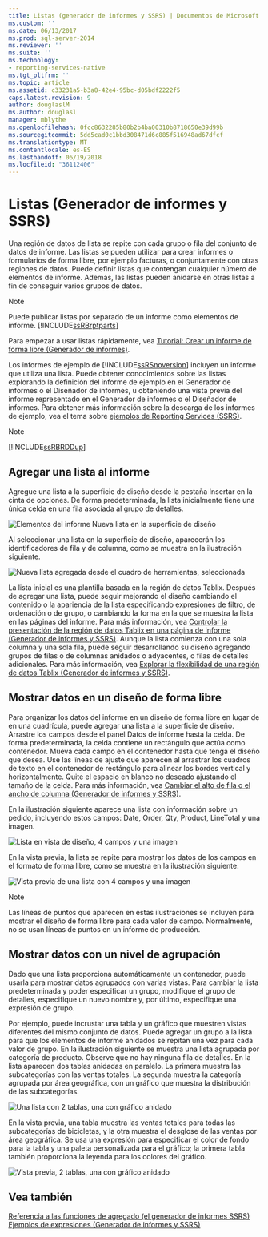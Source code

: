 ```yaml
---
title: Listas (generador de informes y SSRS) | Documentos de Microsoft
ms.custom: ''
ms.date: 06/13/2017
ms.prod: sql-server-2014
ms.reviewer: ''
ms.suite: ''
ms.technology:
- reporting-services-native
ms.tgt_pltfrm: ''
ms.topic: article
ms.assetid: c33231a5-b3a8-42e4-95bc-d05bdf2222f5
caps.latest.revision: 9
author: douglaslM
ms.author: douglasl
manager: mblythe
ms.openlocfilehash: 0fcc8632285b80b2b4ba00310b8718650e39d99b
ms.sourcegitcommit: 5dd5cad0c1bbd308471d6c885f516948ad67dfcf
ms.translationtype: MT
ms.contentlocale: es-ES
ms.lasthandoff: 06/19/2018
ms.locfileid: "36112406"
---
```

# <a name="lists-report-builder-and-ssrs"></a>Listas (Generador de informes y SSRS)
  Una región de datos de lista se repite con cada grupo o fila del conjunto de datos de informe. Las listas se pueden utilizar para crear informes o formularios de forma libre, por ejemplo facturas, o conjuntamente con otras regiones de datos. Puede definir listas que contengan cualquier número de elementos de informe. Además, las listas pueden anidarse en otras listas a fin de conseguir varios grupos de datos.  
  
> [!NOTE]  
>  Puede publicar listas por separado de un informe como elementos de informe. [!INCLUDE[ssRBrptparts](../../includes/ssrbrptparts-md.md)]  
  
 Para empezar a usar listas rápidamente, vea [Tutorial: Crear un informe de forma libre &#40;Generador de informes&#41;](../tutorial-creating-a-free-form-report-report-builder.md).  
  
 Los informes de ejemplo de [!INCLUDE[ssRSnoversion](../../includes/ssrsnoversion-md.md)] incluyen un informe que utiliza una lista. Puede obtener conocimientos sobre las listas explorando la definición del informe de ejemplo en el Generador de informes o el Diseñador de informes, u obteniendo una vista previa del informe representado en el Generador de informes o el Diseñador de informes. Para obtener más información sobre la descarga de los informes de ejemplo, vea el tema sobre [ejemplos de Reporting Services (SSRS)](http://go.microsoft.com/fwlink/?LinkID=198283).  
  
> [!NOTE]  
>  [!INCLUDE[ssRBRDDup](../../includes/ssrbrddup-md.md)]  
  
##  <a name="AddingList"></a> Agregar una lista al informe  
 Agregue una lista a la superficie de diseño desde la pestaña Insertar en la cinta de opciones. De forma predeterminada, la lista inicialmente tiene una única celda en una fila asociada al grupo de detalles.  
  
 ![Elementos del informe Nueva lista en la superficie de diseño](../media/rs-listtemplatenew.gif "Elementos del informe Nueva lista en la superficie de diseño")  
  
 Al seleccionar una lista en la superficie de diseño, aparecerán los identificadores de fila y de columna, como se muestra en la ilustración siguiente.  
  
 ![Nueva lista agregada desde el cuadro de herramientas, seleccionada](../media/rs-listtemplatenewselected.gif "Nueva lista agregada desde el cuadro de herramientas, seleccionada")  
  
 La lista inicial es una plantilla basada en la región de datos Tablix. Después de agregar una lista, puede seguir mejorando el diseño cambiando el contenido o la apariencia de la lista especificando expresiones de filtro, de ordenación o de grupo, o cambiando la forma en la que se muestra la lista en las páginas del informe. Para más información, vea [Controlar la presentación de la región de datos Tablix en una página de informe &#40;Generador de informes y SSRS&#41;](controlling-the-tablix-data-region-display-on-a-report-page.md). Aunque la lista comienza con una sola columna y una sola fila, puede seguir desarrollando su diseño agregando grupos de filas o de columnas anidados o adyacentes, o filas de detalles adicionales. Para más información, vea [Explorar la flexibilidad de una región de datos Tablix &#40;Generador de informes y SSRS&#41;](exploring-the-flexibility-of-a-tablix-data-region-report-builder-and-ssrs.md).  
  

  
##  <a name="DisplayingLayout"></a> Mostrar datos en un diseño de forma libre  
 Para organizar los datos del informe en un diseño de forma libre en lugar de en una cuadrícula, puede agregar una lista a la superficie de diseño. Arrastre los campos desde el panel Datos de informe hasta la celda. De forma predeterminada, la celda contiene un rectángulo que actúa como contenedor. Mueva cada campo en el contenedor hasta que tenga el diseño que desea. Use las líneas de ajuste que aparecen al arrastrar los cuadros de texto en el contenedor de rectángulo para alinear los bordes vertical y horizontalmente. Quite el espacio en blanco no deseado ajustando el tamaño de la celda. Para más información, vea [Cambiar el alto de fila o el ancho de columna &#40;Generador de informes y SSRS&#41;](change-row-height-or-column-width-report-builder-and-ssrs.md).  
  
 En la ilustración siguiente aparece una lista con información sobre un pedido, incluyendo estos campos: Date, Order, Qty, Product, LineTotal y una imagen.  
  
 ![Lista en vista de diseño, 4 campos y una imagen](../media/rs-basiclistformdesign.gif "Lista en vista de diseño, 4 campos y una imagen")  
  
 En la vista previa, la lista se repite para mostrar los datos de los campos en el formato de forma libre, como se muestra en la ilustración siguiente:  
  
 ![Vista previa de una lista con 4 campos y una imagen](../media/rs-basiclistformpreview.gif "Vista previa de una lista con 4 campos y una imagen")  
  
> [!NOTE]  
>  Las líneas de puntos que aparecen en estas ilustraciones se incluyen para mostrar el diseño de forma libre para cada valor de campo. Normalmente, no se usan líneas de puntos en un informe de producción.  
  

  
##  <a name="DisplayingGrouping"></a> Mostrar datos con un nivel de agrupación  
 Dado que una lista proporciona automáticamente un contenedor, puede usarla para mostrar datos agrupados con varias vistas. Para cambiar la lista predeterminada y poder especificar un grupo, modifique el grupo de detalles, especifique un nuevo nombre y, por último, especifique una expresión de grupo.  
  
 Por ejemplo, puede incrustar una tabla y un gráfico que muestren vistas diferentes del mismo conjunto de datos. Puede agregar un grupo a la lista para que los elementos de informe anidados se repitan una vez para cada valor de grupo. En la ilustración siguiente se muestra una lista agrupada por categoría de producto. Observe que no hay ninguna fila de detalles. En la lista aparecen dos tablas anidadas en paralelo. La primera muestra las subcategorías con las ventas totales. La segunda muestra la categoría agrupada por área geográfica, con un gráfico que muestra la distribución de las subcategorías.  
  
 ![Una lista con 2 tablas, una con gráfico anidado](../media/rs-basiclistgroupdesign.gif "Una lista con 2 tablas, una con gráfico anidado")  
  
 En la vista previa, una tabla muestra las ventas totales para todas las subcategorías de bicicletas, y la otra muestra el desglose de las ventas por área geográfica. Se usa una expresión para especificar el color de fondo para la tabla y una paleta personalizada para el gráfico; la primera tabla también proporciona la leyenda para los colores del gráfico.  
  
 ![Vista previa, 2 tablas, una con gráfico anidado](../media/rs-basiclistgrouppreview.gif "Vista previa, 2 tablas, una con gráfico anidado")  
  

  
## <a name="see-also"></a>Vea también  
 [Referencia a las funciones de agregado &#40;el generador de informes SSRS&#41;](report-builder-functions-aggregate-functions-reference.md)   
 [Ejemplos de expresiones &#40;Generador de informes y SSRS&#41;](expression-examples-report-builder-and-ssrs.md)  
  
  